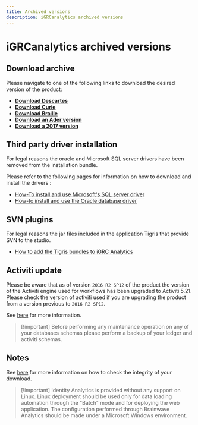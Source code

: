 ```yaml
---
title: Archived versions
description: iGRCanalytics archived versions
---
```


# iGRCanalytics archived versions

## Download archive

Please navigate to one of the following links to download the desired version of the product:  

- [**Download Descartes**](https://download.brainwavegrc.com/index.php/s/BdFyD8J3NdyGHjn)
- [**Download Curie**](https://download.brainwavegrc.com/index.php/s/xqDFebL8So8YaTp)
- [**Download Braille**](https://download.brainwavegrc.com/index.php/s/7Pc99yzJYsb4mG5)
- [**Download an Ader version**](https://download.brainwavegrc.com/index.php/s/YYTZmqgLASLWrmx)
- [**Download a 2017 version**](https://download.brainwavegrc.com/index.php/s/jSQXHHXpHdaL2Sw)

## Third party driver installation

For legal reasons the oracle and Microsoft SQL server drivers have been removed from the installation bundle.

Please refer to the following pages for information on how to download and install the drivers :

- [How-To install and use Microsoft's SQL server driver](how-to/database/sqlserver/install-sqlserver-driver)  
- [How-to install and use the Oracle database driver](how-to/database/oracle/install-orcl-driver)  

## SVN plugins

For legal reasons the jar files included in the application Tigris that provide SVN to the studio.

- [How to add the Tigris bundles to iGRC Analytics](how-to/misc/studio-add-tigris-bundles)

## Activiti update

Please be aware that as of version `2016 R2 SP12` of the product the version of the Activiti engine used for workflows has been upgraded to Activiti 5.21. Please check the version of activiti used if you are upgrading the product from a version previous to `2016 R2 SP12`.

See [here](how-to/workflow/upgrade-activiti) for more information.  

> [!important] Before performing any maintenance operation on any of your databases schemas please perform a backup of your ledger and activiti schemas.  

## Notes

See [here](downloads/01-downloads/#checking-the-integrity-of-the-download) for more information on how to check the integrity of your download.  

> [!important] Identity Analytics is provided without any support on Linux. Linux deployment should be used only for data loading automation through the "Batch" mode and for deploying the web application. The configuration performed through Brainwave Analytics should be made under a Microsoft Windows environment.  
